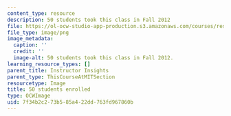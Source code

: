 ```yaml
---
content_type: resource
description: 50 students took this class in Fall 2012
file: https://ol-ocw-studio-app-production.s3.amazonaws.com/courses/res-ll-005-mathematics-of-big-data-and-machine-learning-january-iap-2020/7f34b2c273b585a422dd763fd967860b_50.png
file_type: image/png
image_metadata:
  caption: ''
  credit: ''
  image-alt: 50 students took this class in Fall 2012.
learning_resource_types: []
parent_title: Instructor Insights
parent_type: ThisCourseAtMITSection
resourcetype: Image
title: 50 students enrolled
type: OCWImage
uid: 7f34b2c2-73b5-85a4-22dd-763fd967860b
---
```

